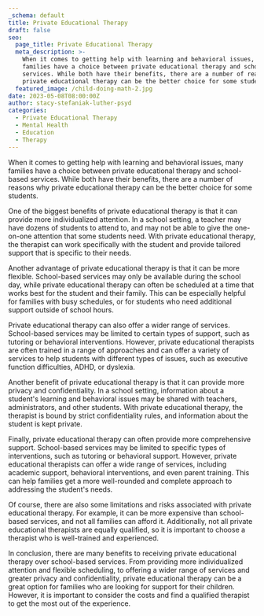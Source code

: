 ```yaml
---
_schema: default
title: Private Educational Therapy
draft: false
seo:
  page_title: Private Educational Therapy
  meta_description: >-
    When it comes to getting help with learning and behavioral issues, many
    families have a choice between private educational therapy and school-based
    services. While both have their benefits, there are a number of reasons why
    private educational therapy can be the better choice for some students.
  featured_image: /child-doing-math-2.jpg
date: 2023-05-08T08:00:00Z
author: stacy-stefaniak-luther-psyd
categories:
  - Private Educational Therapy
  - Mental Health
  - Education
  - Therapy
---
```

When it comes to getting help with learning and behavioral issues, many families have a choice between private educational therapy and school-based services. While both have their benefits, there are a number of reasons why private educational therapy can be the better choice for some students.

One of the biggest benefits of private educational therapy is that it can provide more individualized attention. In a school setting, a teacher may have dozens of students to attend to, and may not be able to give the one-on-one attention that some students need. With private educational therapy, the therapist can work specifically with the student and provide tailored support that is specific to their needs.

Another advantage of private educational therapy is that it can be more flexible. School-based services may only be available during the school day, while private educational therapy can often be scheduled at a time that works best for the student and their family. This can be especially helpful for families with busy schedules, or for students who need additional support outside of school hours.

Private educational therapy can also offer a wider range of services. School-based services may be limited to certain types of support, such as tutoring or behavioral interventions. However, private educational therapists are often trained in a range of approaches and can offer a variety of services to help students with different types of issues, such as executive function difficulties, ADHD, or dyslexia.

Another benefit of private educational therapy is that it can provide more privacy and confidentiality. In a school setting, information about a student's learning and behavioral issues may be shared with teachers, administrators, and other students. With private educational therapy, the therapist is bound by strict confidentiality rules, and information about the student is kept private.

Finally, private educational therapy can often provide more comprehensive support. School-based services may be limited to specific types of interventions, such as tutoring or behavioral support. However, private educational therapists can offer a wide range of services, including academic support, behavioral interventions, and even parent training. This can help families get a more well-rounded and complete approach to addressing the student's needs.

Of course, there are also some limitations and risks associated with private educational therapy. For example, it can be more expensive than school-based services, and not all families can afford it. Additionally, not all private educational therapists are equally qualified, so it is important to choose a therapist who is well-trained and experienced.

In conclusion, there are many benefits to receiving private educational therapy over school-based services. From providing more individualized attention and flexible scheduling, to offering a wider range of services and greater privacy and confidentiality, private educational therapy can be a great option for families who are looking for support for their children. However, it is important to consider the costs and find a qualified therapist to get the most out of the experience.